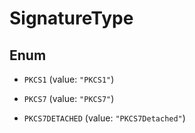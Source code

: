 
# SignatureType

## Enum


* `PKCS1` (value: `"PKCS1"`)

* `PKCS7` (value: `"PKCS7"`)

* `PKCS7DETACHED` (value: `"PKCS7Detached"`)



